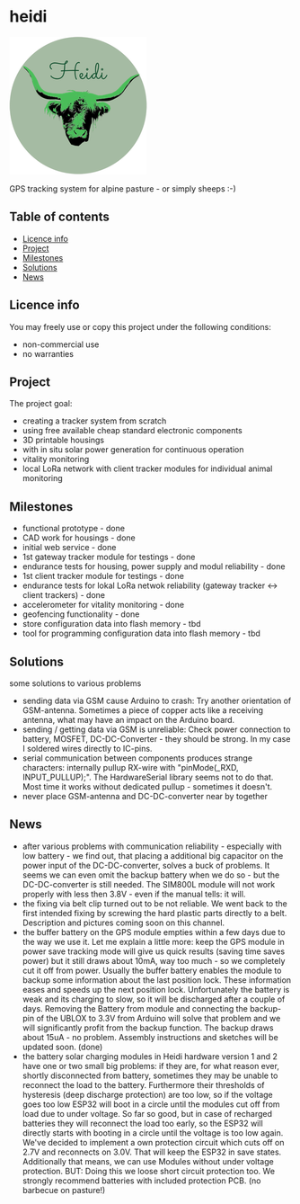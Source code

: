 # heidi

![heidi logo](Kuhvernetzer.png?raw=true "Heidi")

GPS tracking system for alpine pasture - or simply sheeps :-)

## Table of contents
* [Licence info](#licence-info)
* [Project](#project)
* [Milestones](#milestones)
* [Solutions](#solutions)
* [News](#news)

## Licence info

You may freely use or copy this project under the following conditions:

* non-commercial use
* no warranties
	
## Project

The project goal:

* creating a tracker system from scratch
* using free available cheap standard electronic components
* 3D printable housings
* with in situ solar power generation for continuous operation
* vitality monitoring
* local LoRa network with client tracker modules for individual animal monitoring
	
## Milestones

* functional prototype - done
* CAD work for housings - done 
* initial web service - done
* 1st gateway tracker module for testings - done
* endurance tests for housing, power supply and modul reliability - done
* 1st client tracker module for testings - done
* endurance tests for lokal LoRa netwok reliability (gateway tracker <-> client trackers) - done
* accelerometer for vitality monitoring - done
* geofencing functionality - done
* store configuration data into flash memory - tbd
* tool for programming configuration data into flash memory - tbd

## Solutions

some solutions to various problems

* sending data via GSM cause Arduino to crash: Try another orientation of GSM-antenna. Sometimes a piece of copper acts like a receiving antenna, what may have an impact on the Arduino board.
* sending / getting data via GSM is unreliable: Check power connection to battery, MOSFET, DC-DC-Converter - they should be strong. In my case I soldered wires directly to IC-pins.
* serial communication between components produces strange characters: internally pullup RX-wire with "pinMode(_RXD, INPUT_PULLUP);". The HardwareSerial library seems not to do that. Most time it works without dedicated pullup - sometimes it doesn't.
* never place GSM-antenna and DC-DC-converter near by together

## News

* after various problems with communication reliability - especially with low battery - we find out, that placing a additional big capacitor on the power input of the DC-DC-converter, solves a buck of problems. It seems we can even omit the backup battery when we do so - but the DC-DC-converter is still needed. The SIM800L module will not work properly with less then 3.8V - even if the manual tells: it will.
* the fixing via belt clip turned out to be not reliable. We went back to the first intended fixing by screwing the hard plastic parts directly to a belt. Description and pictures coming soon on this channel.
* the buffer battery on the GPS module empties within a few days due to the way we use it. Let me explain a little more: keep the GPS module in power save tracking mode will give us quick results (saving time saves power) but it still draws about 10mA, way too much - so we completely cut it off from power. Usually the buffer battery enables the module to backup some information about the last position lock. These information eases and speeds up the next position lock. Unfortunately the battery is weak and its charging to slow, so it will be discharged after a couple of days. Removing the Battery from module and connecting the backup-pin of the UBLOX to 3.3V from Arduino will solve that problem and we will significantly profit from the backup function. The backup draws about 15uA - no problem. Assembly instructions and sketches will be updated soon. (done)
* the battery solar charging modules in Heidi hardware version 1 and 2 have one or two small big problems: if they are, for what reason ever, shortly disconnected from battery, sometimes they may be unable to reconnect the load to the battery. Furthermore their thresholds of hysteresis (deep discharge protection) are too low, so if the voltage goes too low ESP32 will boot in a circle until the modules cut off from load due to under voltage. So far so good, but in case of recharged batteries they will reconnect the load too early, so the ESP32 will directly starts with booting in a circle until the voltage is too low again. We've decided to implement a own protection circuit which cuts off on 2.7V and reconnects on 3.0V. That will keep the ESP32 in save states. Additionally that means, we can use Modules without under voltage protection. BUT: Doing this we loose short circuit protection too. We strongly recommend batteries with included protection PCB. (no barbecue on pasture!)
